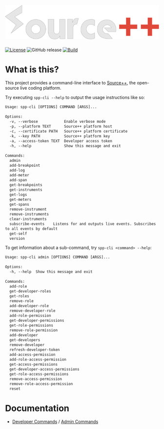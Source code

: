 # ![](https://github.com/sourceplusplus/live-platform/blob/master/.github/media/sourcepp_logo.svg)

[![License](https://img.shields.io/github/license/sourceplusplus/interface-cli)](LICENSE)
![GitHub release](https://img.shields.io/github/v/release/sourceplusplus/interface-cli?include_prereleases)
[![Build](https://github.com/sourceplusplus/interface-cli/actions/workflows/build.yml/badge.svg)](https://github.com/sourceplusplus/interface-cli/actions/workflows/build.yml)

# What is this?

This project provides a command-line interface to [Source++](https://github.com/sourceplusplus/live-platform), the open-source live coding platform.

Try executing `spp-cli --help` to output the usage instructions like so:

```
Usage: spp-cli [OPTIONS] COMMAND [ARGS]...

Options:
  -v, --verbose            Enable verbose mode
  -p, --platform TEXT      Source++ platform host
  -c, --certificate PATH   Source++ platform certificate
  -k, --key PATH           Source++ platform key
  -a, --access-token TEXT  Developer access token
  -h, --help               Show this message and exit

Commands:
  admin
  add-breakpoint
  add-log
  add-meter
  add-span
  get-breakpoints
  get-instruments
  get-logs
  get-meters
  get-spans
  remove-instrument
  remove-instruments
  clear-instruments
  subscribe-events    Listens for and outputs live events. Subscribes to all events by default
  get-self
  version
```

To get information about a sub-command, try `spp-cli <command> --help`:

```
Usage: spp-cli admin [OPTIONS] COMMAND [ARGS]...

Options:
  -h, --help  Show this message and exit

Commands:
  add-role
  get-developer-roles
  get-roles
  remove-role
  add-developer-role
  remove-developer-role
  add-role-permission
  get-developer-permissions
  get-role-permissions
  remove-role-permission
  add-developer
  get-developers
  remove-developer
  refresh-developer-token
  add-access-permission
  add-role-access-permission
  get-access-permissions
  get-developer-access-permissions
  get-role-access-permissions
  remove-access-permission
  remove-role-access-permission
  reset
```

# Documentation
- [Developer Commands](https://docs.sourceplusplus.com/implementation/tools/clients/cli/developer/) / [Admin Commands](https://docs.sourceplusplus.com/implementation/tools/clients/cli/admin/)
